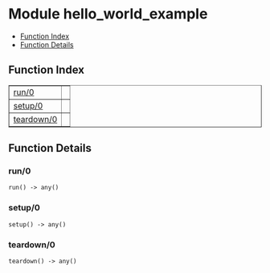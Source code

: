 

# Module hello_world_example #
* [Function Index](#index)
* [Function Details](#functions)


<a name="index"></a>

## Function Index ##


<table width="100%" border="1" cellspacing="0" cellpadding="2" summary="function index"><tr><td valign="top"><a href="#run-0">run/0</a></td><td></td></tr><tr><td valign="top"><a href="#setup-0">setup/0</a></td><td></td></tr><tr><td valign="top"><a href="#teardown-0">teardown/0</a></td><td></td></tr></table>


<a name="functions"></a>

## Function Details ##

<a name="run-0"></a>

### run/0 ###

`run() -> any()`


<a name="setup-0"></a>

### setup/0 ###

`setup() -> any()`


<a name="teardown-0"></a>

### teardown/0 ###

`teardown() -> any()`


